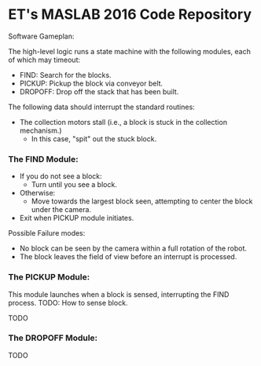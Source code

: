 ET's MASLAB 2016 Code Repository
================================

Software Gameplan:

The high-level logic runs a state machine with the following modules, each of which may timeout:

- FIND: Search for the blocks.
- PICKUP: Pickup the block via conveyor belt.
- DROPOFF: Drop off the stack that has been built.

The following data should interrupt the standard routines:

- The collection motors stall (i.e., a block is stuck in the collection mechanism.)
  - In this case, "spit" out the stuck block.

### The FIND Module:

- If you do not see a block:
  - Turn until you see a block.
- Otherwise:
  - Move towards the largest block seen, attempting to center the block under the camera.
- Exit when PICKUP module initiates.

Possible Failure modes:

- No block can be seen by the camera within a full rotation of the robot.
- The block leaves the field of view before an interrupt is processed.

### The PICKUP Module:

This module launches when a block is sensed, interrupting the FIND process. TODO: How to sense block.

TODO

### The DROPOFF Module:

TODO
